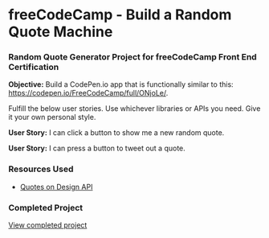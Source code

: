 # freeCodeCamp - Build a Random Quote Machine
### Random Quote Generator Project for freeCodeCamp Front End Certification

**Objective:** Build a CodePen.io app that is functionally similar to this: https://codepen.io/FreeCodeCamp/full/ONjoLe/.

Fulfill the below user stories. Use whichever libraries or APIs you need. Give it your own personal style.

**User Story:** I can click a button to show me a new random quote.

**User Story:** I can press a button to tweet out a quote.

### Resources Used
- [Quotes on Design API](https://quotesondesign.com/api-v4-0/)

### Completed Project

[View completed project]()
